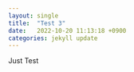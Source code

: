 ```yaml
---
layout: single
title:  "Test 3"
date:   2022-10-20 11:13:18 +0900
categories: jekyll update
---
```


Just Test
